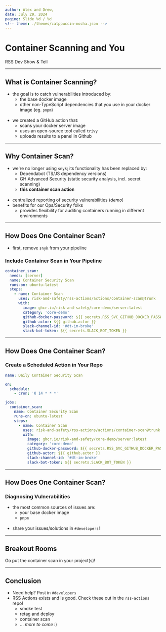```yaml
---
author: Alex and Drew,
date: July 29, 2024
paging: Slide %d / %d
<!-- theme: ./themes/catppuccin-mocha.json -->
---
```


# Container Scanning and You

RSS Dev Show & Tell

---

## What is Container Scanning?

- the goal is to catch vulnerabilities introduced by:
  - the base docker image
  - other non-TypeScript dependencies that you use in your docker image (eg. `pnpm`)
   <br/>
- we created a GitHub action that:
  - scans your docker server image
  - uses an open-source tool called `trivy`
  - uploads results to a panel in Github

---

## Why Container Scan?

- we're no longer using `snyk`; its functionality has been replaced by:
  - Dependabot (TS/JS dependency versions)
  - GH Advanced Security (static security analysis, incl. secret scanning)
  - **this container scan action**
   <br/>
- centralized reporting of security vulnerabilities (*demo*)
   <br/>
- benefits for our Ops/Security folks
  - provides flexibility for auditing containers running in different environments

---

## How Does One Container Scan?

- first, remove `snyk` from your pipeline

### Include Container Scan in Your Pipeline

```yaml
container_scan:
  needs: [server]
  name: Container Security Scan
  runs-on: ubuntu-latest
  steps:
    - name: Container Scan
      uses: risk-and-safety/rss-actions/actions/container-scan@trunk
      with:
        image: ghcr.io/risk-and-safety/core-demo/server:latest
        category: 'core-demo'
        github-docker-password: ${{ secrets.RSS_SVC_GITHUB_DOCKER_PASSWORD }}
        github-actor: ${{ github.actor }}
        slack-channel-id: '#dt-im-broke'
        slack-bot-token: ${{ secrets.SLACK_BOT_TOKEN }}
```

---

## How Does One Container Scan?

### Create a Scheduled Action in Your Repo

```yaml
name: Daily Container Security Scan

on:
  schedule:
    - cron: '0 14 * * *'

jobs:
  container_scan:
    name: Container Security Scan
    runs-on: ubuntu-latest
    steps:
      - name: Container Scan
        uses: risk-and-safety/rss-actions/actions/container-scan@trunk
        with:
          image: ghcr.io/risk-and-safety/core-demo/server:latest
          category: 'core-demo'
          github-docker-password: ${{ secrets.RSS_SVC_GITHUB_DOCKER_PASSWORD }}
          github-actor: ${{ github.actor }}
          slack-channel-id: '#dt-im-broke'
          slack-bot-token: ${{ secrets.SLACK_BOT_TOKEN }}
```

---

## How Does One Container Scan?

### Diagnosing Vulnerabilities

- the most common sources of issues are:
  - your base docker image
  - `pnpm`  
  <br>
- share your issues/solutions in `#developers`!

---

## Breakout Rooms

Go put the container scan in your project(s)!

---

## Conclusion

- Need help? Post in `#developers`
  <br>
- RSS Actions exists and is good. Check these out in the `rss-actions` repo!
  - smoke test
  - retag and deploy
  - container scan
  - ... *more to come* :)
